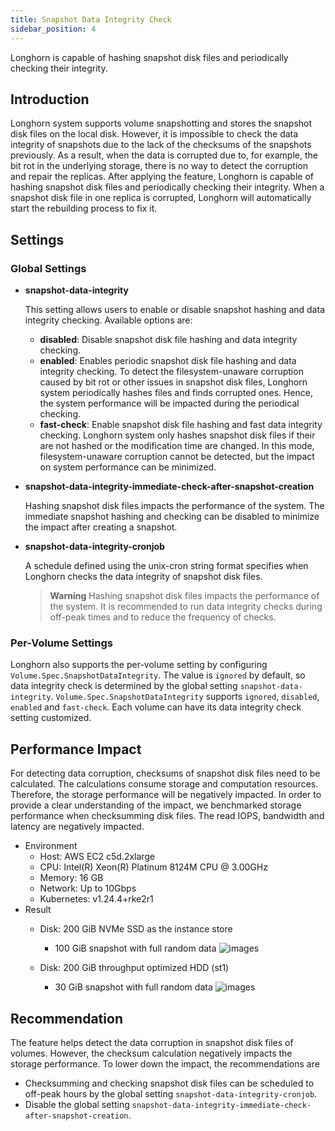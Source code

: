 ```yaml
---
title: Snapshot Data Integrity Check
sidebar_position: 4
---
```


Longhorn is capable of hashing snapshot disk files and periodically checking their integrity.

## Introduction

Longhorn system supports volume snapshotting and stores the snapshot disk files on the local disk. However, it is impossible to check the data integrity of snapshots due to the lack of the checksums of the snapshots previously. As a result, when the data is corrupted due to, for example, the bit rot in the underlying storage, there is no way to detect the corruption and repair the replicas. After applying the feature, Longhorn is capable of hashing snapshot disk files and periodically checking their integrity. When a snapshot disk file in one replica is corrupted, Longhorn will automatically start the rebuilding process to fix it.

## Settings

### Global Settings

- **snapshot-data-integrity** <br/>

    This setting allows users to enable or disable snapshot hashing and data integrity checking. Available options are:

    - **disabled**: Disable snapshot disk file hashing and data integrity checking.
    - **enabled**: Enables periodic snapshot disk file hashing and data integrity checking. To detect the filesystem-unaware corruption caused by bit rot or other issues in snapshot disk files, Longhorn system periodically hashes files and finds corrupted ones. Hence, the system performance will be impacted during the periodical checking.
    - **fast-check**: Enable snapshot disk file hashing and fast data integrity checking. Longhorn system only hashes snapshot disk files if their are not hashed or the modification time are changed. In this mode, filesystem-unaware corruption cannot be detected, but the impact on system performance can be minimized.

- **snapshot-data-integrity-immediate-check-after-snapshot-creation** <br/>

    Hashing snapshot disk files impacts the performance of the system. The immediate snapshot hashing and checking can be disabled to minimize the impact after creating a snapshot.

- **snapshot-data-integrity-cronjob** <br/>

    A schedule defined using the unix-cron string format specifies when Longhorn checks the data integrity of snapshot disk files.

    > **Warning**
    > Hashing snapshot disk files impacts the performance of the system. It is recommended to run data integrity checks during off-peak times and to reduce the frequency of checks.

### Per-Volume Settings

Longhorn also supports the per-volume setting by configuring `Volume.Spec.SnapshotDataIntegrity`. The value is `ignored` by default, so data integrity check is determined by the global setting `snapshot-data-integrity`. `Volume.Spec.SnapshotDataIntegrity` supports `ignored`, `disabled`, `enabled` and `fast-check`. Each volume can have its data integrity check setting customized.

## Performance Impact

For detecting data corruption, checksums of snapshot disk files need to be calculated. The calculations consume storage and computation resources. Therefore, the storage performance will be negatively impacted. In order to provide a clear understanding of the impact, we benchmarked storage performance when checksumming disk files. The read IOPS, bandwidth and latency are negatively impacted.

- Environment
    - Host: AWS EC2 c5d.2xlarge
    - CPU: Intel(R) Xeon(R) Platinum 8124M CPU @ 3.00GHz
    - Memory: 16 GB
    - Network: Up to 10Gbps
    - Kubernetes: v1.24.4+rke2r1
- Result
    - Disk: 200 GiB NVMe SSD as the instance store
      - 100 GiB snapshot with full random data
        ![images](/img/diagrams/snapshot/snapshot_hash_ssd_perf.png)

    - Disk: 200 GiB throughput optimized HDD (st1)
      - 30 GiB snapshot with full random data
        ![images](/img/diagrams/snapshot/snapshot_hash_hdd_perf.png)

## Recommendation

The feature helps detect the data corruption in snapshot disk files of volumes. However, the checksum calculation negatively impacts the storage performance. To lower down the impact, the recommendations are
- Checksumming and checking snapshot disk files can be scheduled to off-peak hours by the global setting `snapshot-data-integrity-cronjob`.
- Disable the global setting `snapshot-data-integrity-immediate-check-after-snapshot-creation`.
